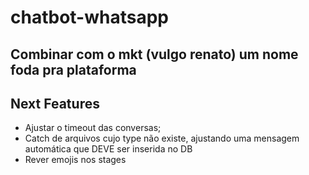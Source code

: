 # chatbot-whatsapp
## Combinar com o mkt (vulgo renato) um nome foda pra plataforma



## Next Features

- Ajustar o timeout das conversas;
- Catch de arquivos cujo type não existe, ajustando uma mensagem automática que DEVE ser inserida no DB
- Rever emojis nos stages